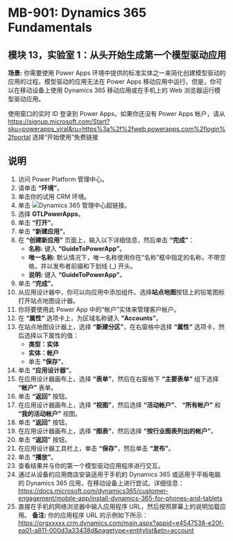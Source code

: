 ﻿---
lab:
    title: '实验室教学 01：从头开始构建你的第一个模型驱动应用'
    module: '模块 13：连接并分析你的 Dynamics 365 数据'
---

# MB-901: Dynamics 365 Fundamentals
## 模块 13，实验室 1：从头开始生成第一个模型驱动应用

**场景:** 你需要使用 Power Apps 环境中提供的标准实体之一来简化创建模型驱动的应用的过程。模型驱动的应用无法在 Power Apps 移动应用中运行。但是，你可以在移动设备上使用 Dynamics 365 移动应用或在手机上的 Web 浏览器运行模型驱动应用。

使用窗口的实时 ID 登录到 Power Apps。如果你还没有 Power Apps 帐户，请从 https://signup.microsoft.com/Start?sku=powerapps_viral&ru=https%3a%2f%2fweb.powerapps.com%2flogin%2fportal 选择“开始使用”免费链接

## 说明
1. 访问 Power Platform 管理中心。
12.	请单击 **“环境”**。
13.	单击你的试用 CRM 环境。 
14.	单击 ![Dynamics 365 管理中心](https://port.crm.dynamics.com/G/Instances/InstancePicker.aspx?redirect=False0)超链接。
15.	选择 **GTLPowerApps**。
16.	单击 **“打开”**。
17.	单击 **“新建应用”**。
19.	在 **“创建新应用”** 页面上，输入以下详细信息，然后单击 **“完成”**：
    - **名称:** 键入 **“GuideToPowerApp”**。
    - **唯一名称:** 默认情况下，唯一名称使用你在“名称”框中指定的名称，不带空格，并以发布者前缀和下划线 (_) 开头。
    - **说明:** 键入 **“GuideToPowerApp”**。
20.	单击 **“完成”**。
21.	从应用设计器中，你可以向应用中添加组件。选择**站点地图**按钮上的铅笔图标打开站点地图设计器。
22.	你将要使用此 Power App 中的“帐户”实体来管理客户帐户。
22. 在 **“属性”** 选项卡上，为区域名称键入 **“Accounts”**。
23.	在站点地图设计器上，选择 **“新建分区”**，在右窗格中选择 **“属性”** 选项卡，然后选择以下属性的值：
    - **类型：实体**
    - **实体：帐户**  
    - 单击 **“保存”**。 
24.	单击 **“应用设计器”**。
25.	在应用设计器画布上，选择 **“表单”**，然后在右窗格下 **“主要表单”** 组下选择 **“帐户”** 表单。
26.	单击 **“返回”** 按钮。
27.	在应用设计器画布上，选择 **“视图”**，然后选择 **“活动帐户”**、 **“所有帐户”** 和 **“我的活动帐户”** 视图。
28.	单击 **“返回”** 按钮。
29.	在应用设计器画布上，选择 **“图表”**，然后选择 **“按行业图表列出的帐户”**。
30.	单击 **“返回”** 按钮。
31.	在应用设计器工具栏上，单击 **“保存”**，然后单击 **“发布”**。
32.	单击 **“播放”**。
34.	查看结果并与你的第一个模型驱动应用程序进行交互。
35.	通过从设备的应用商店安装适用于手机的 Dynamics 365 或适用于平板电脑的 Dynamics 365 应用，在移动设备上进行尝试。详细信息：https://docs.microsoft.com/dynamics365/customer-engagement/mobile-app/install-dynamics-365-for-phones-and-tablets
36.	直接在手机的网络浏览器中输入应用程序 URL，然后按照屏幕上的说明加载应用。 
  **备注:** 你的应用程序 URL 的示例如下所示：https://orgxxxxx.crm.dynamics.com/main.aspx?appid=e4547538-e20f-ea01-a811-000d3a33438d&pagetype=entitylist&etn=account
